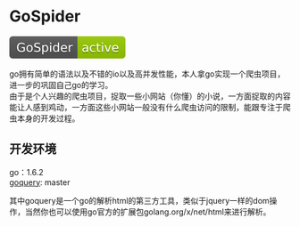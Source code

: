 # GoSpider
![GoSpider][1]  

go拥有简单的语法以及不错的io以及高并发性能，本人拿go实现一个爬虫项目，进一步的巩固自己go的学习。  
由于是个人兴趣的爬虫项目，捉取一些小网站（你懂）的小说，一方面捉取的内容能让人感到鸡动，一方面这些小网站一般没有什么爬虫访问的限制，能跟专注于爬虫本身的开发过程。

## 开发环境
go：1.6.2  
[goquery][50]: master

其中goquery是一个go的解析html的第三方工具，类似于jquery一样的dom操作，当然你也可以使用go官方的扩展包golang.org/x/net/html来进行解析。

[1]: ./doc/img/1.svg

[50]: https://github.com/PuerkitoBio/goquery